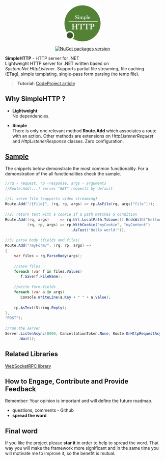 <p align="center">
    <img src="Deploy/Logo/logo-big.png" alt="SimpleHTTP logo" width="120" align="center" />
</p>

<p align="center">
    <a href="https://www.nuget.org/packages/Simple-HTTP/"> <img src="https://img.shields.io/badge/SimpleHTTP-v1.x-green.svg?style=flat-square" alt="NuGet packages version"/>  </a>
</p>

**SimpleHTTP** - HTTP server for .NET    
Lightweight HTTP server for .NET written based on *System.Net.HttpListener*. Supports partial file streaming, file caching (ETag), simple templating, single-pass form parsing (no temp file).

> **Tutorial:** <a href="https://www.codeproject.com/Articles/1223491/Introducing-Simple-HTTP-Server-for-NET" target="_blank">CodeProject article</a>



## Why SimpleHTTP ?

+ **Lightweight**   
No dependencies.

+ **Simple**   
There is only one relevant method **Route.Add** which associates a route with an action. 
Other methods are extensions on *HttpListenerRequest* and *HttpListenerResponse* classes.
Zero configuration.

 
## <a href="Samples/"> Sample</a>

The snippets below demonstrate the most common functionality. For a demonstration of the all functionalities check the sample.

 ``` csharp
//rq - request, rp -response, args - arguments
//Route.Add(...) serves "GET" requests by default

//1) serve file (supports video streaming)
Route.Add("/{file}", (rq, rp, args) => rp.AsFile(rq, args["file"]));

//2) return text with a cookie if a path matches a condition
Route.Add((rq, args)     => rq.Url.LocalPath.ToLower().EndsWith("helloworld"), 
           (rq, rp, args) => rp.WithCookie("myCookie", "myContent")
                               .AsText("Hello world!"));

//3) parse body (fields and files)
Route.Add("/myForm/", (rq, rp, args) => 
{
     var files = rq.ParseBody(args);

     //save files
     foreach (var f in files.Values)
        f.Save(f.FileName);

     //write form-fields
     foreach (var a in args)
        Console.WriteLine(a.Key + " " + a.Value);
        
     rp.AsText(String.Empty);
}, 
"POST");

//run the server
Server.ListenAsync(8000, CancellationToken.None, Route.OnHttpRequestAsync)
       .Wait();
 ``` 


## Related Libraries
<a href="https://github.com/dajuric/websocket-rpc" target="_blank">WebSocketRPC library</a>


## How to Engage, Contribute and Provide Feedback  
Remember: Your opinion is important and will define the future roadmap.
+ questions, comments - Github
+ **spread the word** 

## Final word
If you like the project please **star it** in order to help to spread the word. That way you will make the framework more significant and in the same time you will motivate me to improve it, so the benefit is mutual.
